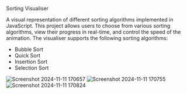 Sorting Visualiser

A visual representation of different sorting algorithms implemented in JavaScript. This project allows users to choose from various sorting algorithms, view their progress in real-time, and control the speed of the animation.
The visualiser supports the following sorting algorithms:

- Bubble Sort
- Quick Sort
- Insertion Sort
- Selection Sort


![Screenshot 2024-11-11 170657](https://github.com/user-attachments/assets/ee6e5635-1fd7-4157-a937-9bc8d00a1ee6)
![Screenshot 2024-11-11 170755](https://github.com/user-attachments/assets/e31d7f83-a7fa-4fb9-9073-97d778911ff9)
![Screenshot 2024-11-11 170824](https://github.com/user-attachments/assets/69e547e2-823b-4229-8e2c-6e77e633d93b)
